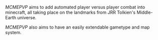 *MCMEPVP* aims to add automated player versus player combat into minecraft,
all taking place on the landmarks from JRR Tolkien's Middle-Earth universe.

*MCMEPVP* also aims to have an easily extendable gametype and map system.